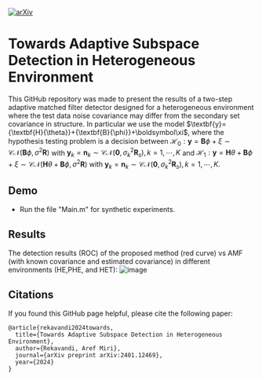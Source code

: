 [![arXiv](https://img.shields.io/badge/arXiv-2306.04670-b31b1b.svg)]([https://arxiv.org/abs/2309.04902](https://arxiv.org/abs/2401.12469))
# Towards Adaptive Subspace Detection in Heterogeneous Environment

This GitHub repository was made to present the results of a two-step adaptive matched filter detector designed for a heterogeneous environment where the test data noise covariance may differ from the secondary set covariance in structure. In particular we use the model $\textbf{y}={\textbf{H}{\theta}}+{\textbf{B}\{\phi}}+\boldsymbol\xi$, where the hypothesis testing problem is a decision between ${\mathcal{H}_0}:
\textbf{y}=\textbf{B}{\phi}+{\xi} \sim \mathcal{C}\mathcal{N}(\textbf{B}{\phi},\sigma^2\textbf{R})$ with $\textbf{y}_k=\textbf{n}_k \sim \mathcal{C}\mathcal{N}(\textbf{0},\sigma^2_k\textbf{R}_s), k=1,\cdots,K$ and ${\mathcal{H}_1}:\textbf{y}=\textbf{H}{\theta}+\textbf{B}{\phi}+{\xi} \sim \mathcal{C}\mathcal{N}(\textbf{H}{\theta}+\textbf{B}{\phi},\sigma^2\textbf{R})$ with $\textbf{y}_k=\textbf{n}_k \sim \mathcal{C}\mathcal{N}(\textbf{0},\sigma^2_k\textbf{R}_s), k=1,\cdots,K$.

## Demo
+ Run the file "Main.m" for synthetic experiments.

## Results
The detection results (ROC) of the proposed method (red curve) vs AMF (with known covariance and estimated covariance) in different environments (HE,PHE, and HET):
![image](https://github.com/arekavandi/Heterogeneous_Detector/assets/101369948/7e996e74-f95b-42a6-9347-0c239a07547e)

## Citations
If you found this GitHub page helpful, please cite the following paper:

```
@article{rekavandi2024towards,
  title={Towards Adaptive Subspace Detection in Heterogeneous Environment},
  author={Rekavandi, Aref Miri},
  journal={arXiv preprint arXiv:2401.12469},
  year={2024}
}
```
